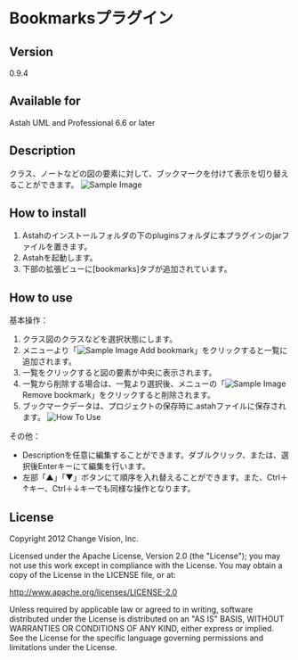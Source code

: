 Bookmarksプラグイン
===============================

Version
----------------
0.9.4

Available for
----------------
Astah UML and Professional 6.6 or later

Description
----------------
クラス、ノートなどの図の要素に対して、ブックマークを付けて表示を切り替えることができます。
![Sample Image](https://github.com/kenkenji/astah-bookmarks-plugin/raw/master/doc/screenshots/ViewImage.png)

How to install
----------------
1. Astahのインストールフォルダの下のpluginsフォルダに本プラグインのjarファイルを置きます。
2. Astahを起動します。
3. 下部の拡張ビューに[bookmarks]タブが追加されています。

How to use
----------------
基本操作：

1. クラス図のクラスなどを選択状態にします。
2. メニューより「![Sample Image](https://github.com/kenkenji/astah-bookmarks-plugin/raw/master/doc/screenshots/tag_blue_add.png)
Add bookmark」をクリックすると一覧に追加されます。
3. 一覧をクリックすると図の要素が中央に表示されます。
4. 一覧から削除する場合は、一覧より選択後、メニューの「![Sample Image](https://github.com/kenkenji/astah-bookmarks-plugin/raw/master/doc/screenshots/tag_blue_delete.png)Remove bookmark」をクリックすると削除されます。
5. ブックマークデータは、プロジェクトの保存時に.astahファイルに保存されます。
![How To Use](https://github.com/kenkenji/astah-bookmarks-plugin/raw/master/doc/screenshots/HowToUse.png)

その他：
* Descriptionを任意に編集することができます。ダブルクリック、または、選択後Enterキーにて編集を行います。
* 左部「▲」「▼」ボタンにて順序を入れ替えることができます。また、Ctrl＋↑キー、Ctrl＋↓キーでも同様な操作となります。

License
---------------
Copyright 2012 Change Vision, Inc.

Licensed under the Apache License, Version 2.0 (the "License");
you may not use this work except in compliance with the License.
You may obtain a copy of the License in the LICENSE file, or at:

   <http://www.apache.org/licenses/LICENSE-2.0>

Unless required by applicable law or agreed to in writing, software
distributed under the License is distributed on an "AS IS" BASIS,
WITHOUT WARRANTIES OR CONDITIONS OF ANY KIND, either express or implied.
See the License for the specific language governing permissions and
limitations under the License.
